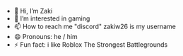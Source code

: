- 👋 Hi, I’m Zaki
- 👀 I’m interested in gaming
- 📫 How to reach me "discord" zakiw26 is my username
- 😄 Pronouns: he / him
- ⚡ Fun fact: i like Roblox The Strongest Battlegrounds

<!---
Locker988/Locker988 is a ✨ special ✨ repository because its `README.md` (this file) appears on your GitHub profile.
You can click the Preview link to take a look at your changes.
--->
